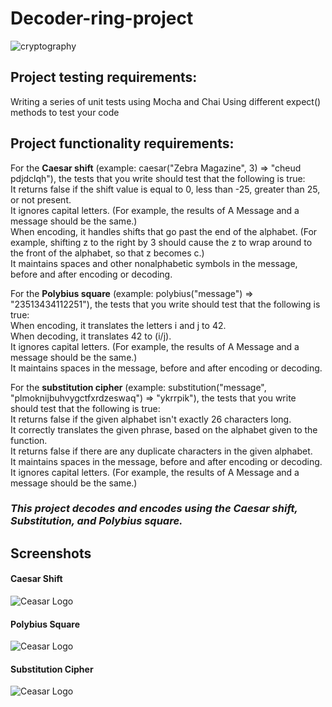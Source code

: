 # Decoder-ring-project
![cryptography](https://en.wikipedia.org/wiki/Cryptography#/media/File:16th_century_French_cypher_machine_in_the_shape_of_a_book_with_arms_of_Henri_II.jpg)  


## Project testing requirements:
Writing a series of unit tests using Mocha and Chai
Using different expect() methods to test your code
## Project functionality requirements:
For the **Caesar shift** (example: caesar("Zebra Magazine", 3) => "cheud pdjdclqh"), the tests that you write should test that the following is true:  
It returns false if the shift value is equal to 0, less than -25, greater than 25, or not present.  
It ignores capital letters. (For example, the results of A Message and a message should be the same.)    
When encoding, it handles shifts that go past the end of the alphabet. (For example, shifting z to the right by 3 should cause the z to wrap around to the front of the alphabet, so that z becomes c.)  
It maintains spaces and other nonalphabetic symbols in the message, before and after encoding or decoding.  

For the **Polybius square** (example: polybius("message") => "23513434112251"), the tests that you write should test that the following is true:  
When encoding, it translates the letters i and j to 42.  
When decoding, it translates 42 to (i/j).  
It ignores capital letters. (For example, the results of A Message and a message should be the same.)  
It maintains spaces in the message, before and after encoding or decoding.  

  
For the **substitution cipher** (example: substitution("message", "plmoknijbuhvygctfxrdzeswaq") => "ykrrpik"), the tests that you write should test that the following is true:    
It returns false if the given alphabet isn't exactly 26 characters long.  
It correctly translates the given phrase, based on the alphabet given to the function.  
It returns false if there are any duplicate characters in the given alphabet.  
It maintains spaces in the message, before and after encoding or decoding.  
It ignores capital letters. (For example, the results of A Message and a message should be the same.)  

### *This project decodes and encodes using the Caesar shift, Substitution, and Polybius square.*
## Screenshots

#### Caesar Shift
![Ceasar Logo](https://camo.githubusercontent.com/6d182c9376d1e6f88c803c56e7b0455e03260ccb6e7b457f334ca8f56de5b8c1/68747470733a2f2f36342e6d656469612e74756d626c722e636f6d2f35393238663631643735366434663362653737326363353864363635313639372f303638356265396337663739613461382d62312f733132383078313932302f343638636365303538323733363165323533653739373335376162616432363761613333386538662e706e67)  

#### Polybius Square
![Ceasar Logo](https://camo.githubusercontent.com/68169f90a4658d46b86f3449e572be5eb63ffcaedc021921c282c238fd44c3cb/68747470733a2f2f36342e6d656469612e74756d626c722e636f6d2f32643335396463386330343963353235613166333563386337313363376530302f643835386436633736623462386339392d63322f733132383078313932302f326134323838643663333439366231373263626633393861333930646566393166623339313963392e706e67)  

#### Substitution Cipher
![Ceasar Logo](https://camo.githubusercontent.com/7bdc1edd35338cc74e946f316e1e3e866bbc9594489293859fa333713e084678/68747470733a2f2f36342e6d656469612e74756d626c722e636f6d2f64356461363232306432356665336363386434393963643038623932666131642f336331646436336366613439316462652d66652f733132383078313932302f333230326533363237636535633934333234386561353531656131316464656562393466663035312e706e67) 

